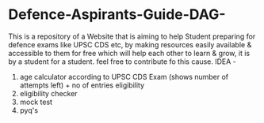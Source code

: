 # Defence-Aspirants-Guide-DAG-
This is a repository of a Website that is aiming to help Student preparing for defence exams like UPSC CDS etc, by making resources easily available & accessible to them for free which will help each other to learn & grow, it is by a student for a student. feel free to contribute fo this cause. 
IDEA - 
  1. age calculator according to UPSC CDS Exam (shows number of attempts left) + no of entries eligibility
  3. eligibility checker
  4. mock test
  5. pyq's
